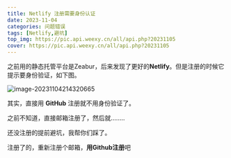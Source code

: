 ```yaml
---
title: Netlify 注册需要身份认证
date: 2023-11-04
categories: 问题错误
tags: [Netlify,避坑]
top_img: https://pic.api.weexy.cn/all/api.php?20231105
cover: https://pic.api.weexy.cn/all/api.php?20231105
---
```


之前用的静态托管平台是Zeabur，后来发现了更好的**Netlify**。但是注册的时候它提示要身份验证，如下图。

![image-20231104214320665](image-20231104214320665.jpg)

其实，直接用 **GitHub** 注册就不用身份验证了。

之前不知道，直接邮箱注册了，然后就........

还没注册的提前避坑，我帮你们踩了。

注册了的，重新注册个邮箱，**用Github注册**吧